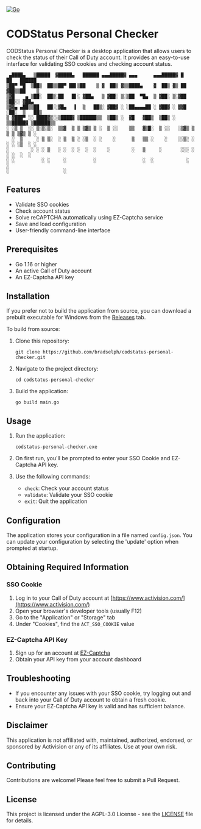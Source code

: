 [![Go](https://github.com/bradselph/CODStatus-Personal-Checker/actions/workflows/GoBuild.yml/badge.svg)](https://github.com/bradselph/CODStatus-Personal-Checker/actions/workflows/GoBuild.yml)
# CODStatus Personal Checker

CODStatus Personal Checker is a desktop application that allows users to check the status of their Call of Duty account. It provides an easy-to-use interface for validating SSO cookies and checking account status.

```
 ▄████▄   ▒█████  ▓█████▄   ██████ ▄▄▄█████▓ ▄▄▄      ▄▄▄█████▓ █    ██   ██████ 
▒██▀ ▀█  ▒██▒  ██▒▒██▀ ██▌▒██    ▒ ▓  ██▒ ▓▒▒████▄    ▓  ██▒ ▓▒ ██  ▓██▒▒██    ▒ 
▒▓█    ▄ ▒██░  ██▒░██   █▌░ ▓██▄   ▒ ▓██░ ▒░▒██  ▀█▄  ▒ ▓██░ ▒░▓██  ▒██░░ ▓██▄   
▒▓▓▄ ▄██▒▒██   ██░░▓█▄   ▌  ▒   ██▒░ ▓██▓ ░ ░██▄▄▄▄██ ░ ▓██▓ ░ ▓▓█  ░██░  ▒   ██▒
▒ ▓███▀ ░░ ████▓▒░░▒████▓ ▒██████▒▒  ▒██▒ ░  ▓█   ▓██▒  ▒██▒ ░ ▒▒█████▓ ▒██████▒▒
░ ░▒ ▒  ░░ ▒░▒░▒░  ▒▒▓  ▒ ▒ ▒▓▒ ▒ ░  ▒ ░░    ▒▒   ▓▒█░  ▒ ░░   ░▒▓▒ ▒ ▒ ▒ ▒▓▒ ▒ ░
  ░  ▒     ░ ▒ ▒░  ░ ▒  ▒ ░ ░▒  ░ ░    ░      ▒   ▒▒ ░    ░    ░░▒░ ░ ░ ░ ░▒  ░ ░
░        ░ ░ ░ ▒   ░ ░  ░ ░  ░  ░    ░        ░   ▒     ░       ░░░ ░ ░ ░  ░  ░  
░ ░          ░ ░     ░          ░                 ░  ░            ░           ░  
░                    ░

```

## Features

- Validate SSO cookies
- Check account status
- Solve reCAPTCHA automatically using EZ-Captcha service
- Save and load configuration
- User-friendly command-line interface

## Prerequisites

- Go 1.16 or higher
- An active Call of Duty account
- An EZ-Captcha API key

## Installation

If you prefer not to build the application from source, you can download a prebuilt executable for Windows from the [Releases](https://github.com/bradselph/codstatus-personal-checker/releases) tab.

To build from source:

1. Clone this repository:
   ```
   git clone https://github.com/bradselph/codstatus-personal-checker.git
   ```

2. Navigate to the project directory:
   ```
   cd codstatus-personal-checker
   ```

3. Build the application:
   ```
   go build main.go
   ```

## Usage

1. Run the application:
   ```
   codstatus-personal-checker.exe
   ```

2. On first run, you'll be prompted to enter your SSO Cookie and EZ-Captcha API key.

3. Use the following commands:
   - `check`: Check your account status
   - `validate`: Validate your SSO cookie
   - `exit`: Quit the application

## Configuration

The application stores your configuration in a file named `config.json`. You can update your configuration by selecting the 'update' option when prompted at startup.

## Obtaining Required Information

### SSO Cookie

1. Log in to your Call of Duty account at [https://www.activision.com/](https://www.activision.com/)
2. Open your browser's developer tools (usually F12)
3. Go to the "Application" or "Storage" tab
4. Under "Cookies", find the `ACT_SSO_COOKIE` value

### EZ-Captcha API Key

1. Sign up for an account at [EZ-Captcha](https://dashboard.ez-captcha.com/#/register?inviteCode=uyNrRgWlEKy)
2. Obtain your API key from your account dashboard

## Troubleshooting

- If you encounter any issues with your SSO cookie, try logging out and back into your Call of Duty account to obtain a fresh cookie.
- Ensure your EZ-Captcha API key is valid and has sufficient balance.

## Disclaimer

This application is not affiliated with, maintained, authorized, endorsed, or sponsored by Activision or any of its affiliates. Use at your own risk.

## Contributing

Contributions are welcome! Please feel free to submit a Pull Request.

## License

This project is licensed under the AGPL-3.0 License - see the [LICENSE](LICENSE) file for details.
